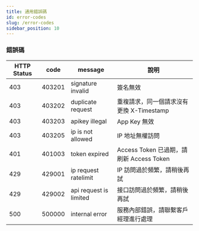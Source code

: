 ```yaml
---
title: 通用錯誤碼
id: error-codes
slug: /error-codes
sidebar_position: 10
---
```


### 錯誤碼

| HTTP Status | code   | message                | 說明                                     |
| ----------- | ------ | ---------------------- | ---------------------------------------- |
| 403         | 403201 | signature invalid      | 簽名無效                                 |
| 403         | 403202 | duplicate request      | 重複請求，同一個請求沒有更換 X-Timestamp |
| 403         | 403203 | apikey illegal         | App Key 無效                             |
| 403         | 403205 | ip is not allowed      | IP 地址無權訪問                          |
| 401         | 401003 | token expired          | Access Token 已過期，請刷新 Access Token |
| 429         | 429001 | ip request ratelimit   | IP 訪問過於頻繁，請稍後再試              |
| 429         | 429002 | api request is limited | 接口訪問過於頻繁，請稍後再試             |
| 500         | 500000 | internal error         | 服務內部錯誤，請聯繫客戶經理進行處理         |
